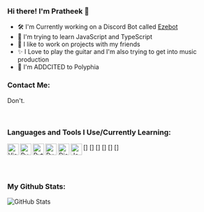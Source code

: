### Hi there! I'm Pratheek 👋

- 🛠️ I'm Currently working on a Discord Bot called [Ezebot](https://discord.com/api/oauth2/authorize?client_id=804613612857327617&permissions=545460846583&scope=bot%20applications.commands)
- 💾 I'm trying to learn JavaScript and TypeScript
- 🌱 I like to work on projects with my friends
- ✨ I Love to play the guitar and I'm also trying to get into music production
- 🎸 I'm ADDCITED to Polyphia

### Contact Me:
Don't.

<br />

### Languages and Tools I Use/Currently Learning:

[<img align="left" alt="Visual Studio Code" width="26px" src="https://upload.wikimedia.org/wikipedia/commons/thumb/9/9a/Visual_Studio_Code_1.35_icon.svg/512px-Visual_Studio_Code_1.35_icon.svg.png" />]
[<img align="left" alt="PyCharm" width="26px" src="https://resources.jetbrains.com/storage/products/pycharm/img/meta/pycharm_logo_300x300.png" />]
[<img align="left" alt="Python" width="26px" src="https://upload.wikimedia.org/wikipedia/commons/thumb/c/c3/Python-logo-notext.svg/2048px-Python-logo-notext.svg.png" />]
[<img align="left" alt="PyCord" width="26px" src="https://avatars.githubusercontent.com/u/89700626?v=4" />]
[<img align="left" alt="Discord.py" width="26px" src="https://www.freepnglogos.com/uploads/discord-logo-png/discord-logo-logodownload-download-logotipos-1.png" />]
[<img align="left" alt="JavaScript" width="26px" src="https://upload.wikimedia.org/wikipedia/commons/6/6a/JavaScript-logo.png" />]

<br />
<br />

### My Github Stats:

![GitHub Stats](https://github-readme-stats.vercel.app/api?username=pratheek78&theme=radical)

